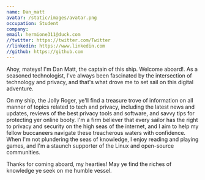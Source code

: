 ```yaml
---
name: Dan_matt
avatar: /static/images/avatar.png
occupation: Student
company: 
email: hermione311@duck.com
//twitter: https://twitter.com/Twitter
//linkedin: https://www.linkedin.com
//github: https://github.com
---
```


Ahoy, mateys! I'm Dan Matt, the captain of this ship. Welcome aboard!. As a seasoned technologist, I've always been fascinated by the intersection of technology and privacy, and that's what drove me to set sail on this digital adventure. 

On my ship, the Jolly Roger, ye'll find a treasure trove of information on all manner of topics related to tech and privacy, including the latest news and updates, reviews of the best privacy tools and software, and savvy tips for protecting yer online booty. I'm a firm believer that every sailor has the right to privacy and security on the high seas of the internet, and I aim to help my fellow buccaneers navigate these treacherous waters with confidence. When I'm not plundering the seas of knowledge, I enjoy reading and playing games, and I'm a staunch supporter of the Linux and open-source communities. 

Thanks for coming aboard, my hearties! May ye find the riches of knowledge ye seek on me humble vessel.
